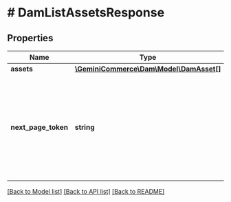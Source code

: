 # # DamListAssetsResponse


## Properties


Name | Type | Description | Notes
------------ | ------------- | ------------- | -------------
**assets**| [**\GeminiCommerce\Dam\Model\DamAsset[]**](DamAsset.md) |   | [optional]
**next_page_token**| **string** | A token that can be sent as &#x60;page_token&#x60; to retrieve the next page. If this field is omitted, there are no subsequent pages.  | [optional]


[[Back to Model list]](../../README.md#models) [[Back to API list]](../../README.md#endpoints) [[Back to README]](../../README.md)